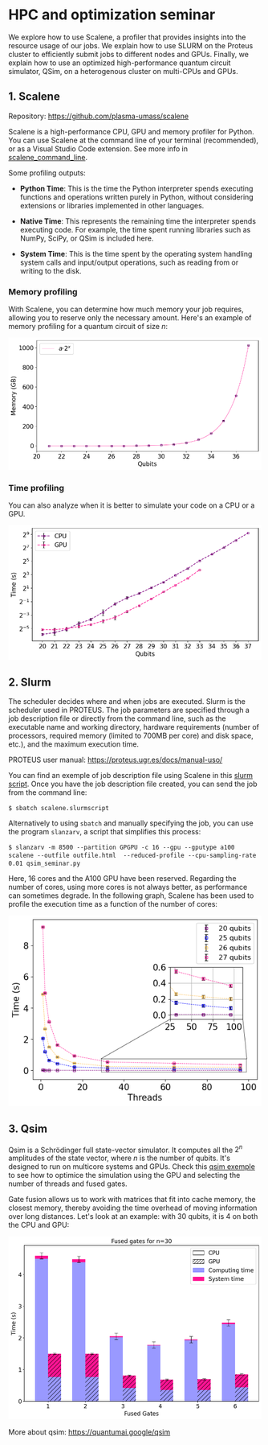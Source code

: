 # HPC and optimization seminar

We explore how to use Scalene, a profiler that provides insights into the resource usage of our jobs. We explain how to use SLURM on the Proteus cluster to efficiently submit jobs to different nodes and GPUs. Finally, we explain how to use an optimized high-performance quantum circuit simulator, QSim, on a heterogenous cluster on multi-CPUs and GPUs.

## 1. Scalene

Repository: https://github.com/plasma-umass/scalene

Scalene is a high-performance CPU, GPU and memory profiler for Python. You can use Scalene at the command line of your terminal (recommended), or as a Visual Studio Code extension. See more info in [scalene_command_line](scalene_command_line.md).

Some profiling outputs:

- **Python Time**: This is the time the Python interpreter spends executing functions and operations written purely in Python, without considering extensions or libraries implemented in other languages.

- **Native Time**: This represents the remaining time the interpreter spends executing code. For example, the time spent running libraries such as NumPy, SciPy, or QSim is included here.

- **System Time**: This is the time spent by the operating system handling system calls and input/output operations, such as reading from or writing to the disk.


### Memory profiling

With Scalene, you can determine how much memory your job requires, allowing you to reserve only the necessary amount. Here's an example of memory profiling for a quantum circuit of size *n*:

![](plots/memory_qubits.png)

### Time profiling

You can also analyze when it is better to simulate your code on a CPU or a GPU.

![](plots/cpu_vs_gpu.png)

## 2. Slurm

The scheduler decides where and when jobs are executed. Slurm is the scheduler used in PROTEUS. The job parameters are specified through a job description file or directly from the command line, such as the executable name and working directory, hardware requirements (number of processors, required memory (limited to 700MB per core) and disk space, etc.), and the maximum execution time.

PROTEUS user manual: https://proteus.ugr.es/docs/manual-uso/

You can find an exemple of job description file using Scalene in this [slurm script](scalene.slurmscript). Once you have the job description file created, you can send the job from the command line:

```
$ sbatch scalene.slurmscript
```

Alternatively to using `sbatch` and manually specifying the job, you can use the program `slanzarv`, a script that simplifies this process:

```
$ slanzarv -m 8500 --partition GPGPU -c 16 --gpu --gputype a100 scalene --outfile outfile.html  --reduced-profile --cpu-sampling-rate 0.01 qsim_seminar.py

```

Here, 16 cores and the A100 GPU have been reserved. Regarding the number of cores, using more cores is not always better, as performance can sometimes degrade. In the following graph, Scalene has been used to profile the execution time as a function of the number of cores:

![](plots/threads.png)


## 3. Qsim

Qsim is a Schrödinger full state-vector simulator. It computes all the $2^n$ amplitudes of the state vector, where _n_ is the number of qubits. It's designed to run on multicore systems and GPUs. Check this [qsim exemple](Qsim_seminar.ipynb) to see how to optimice the simulation using the GPU and selecting the number of threads and fused gates.

Gate fusion allows us to work with matrices that fit into cache memory, the closest memory, thereby avoiding the time overhead of moving information over long distances. Let's look at an example: with 30 qubits, it is 4 on both the CPU and GPU:

![](plots/fused_gates.png)

More about qsim: https://quantumai.google/qsim

